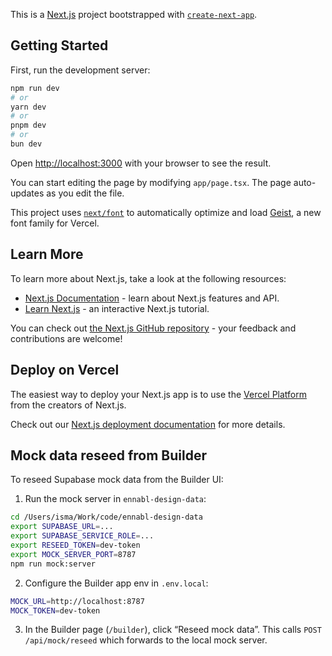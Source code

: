 This is a [Next.js](https://nextjs.org) project bootstrapped with [`create-next-app`](https://nextjs.org/docs/app/api-reference/cli/create-next-app).

## Getting Started

First, run the development server:

```bash
npm run dev
# or
yarn dev
# or
pnpm dev
# or
bun dev
```

Open [http://localhost:3000](http://localhost:3000) with your browser to see the result.

You can start editing the page by modifying `app/page.tsx`. The page auto-updates as you edit the file.

This project uses [`next/font`](https://nextjs.org/docs/app/building-your-application/optimizing/fonts) to automatically optimize and load [Geist](https://vercel.com/font), a new font family for Vercel.

## Learn More

To learn more about Next.js, take a look at the following resources:

- [Next.js Documentation](https://nextjs.org/docs) - learn about Next.js features and API.
- [Learn Next.js](https://nextjs.org/learn) - an interactive Next.js tutorial.

You can check out [the Next.js GitHub repository](https://github.com/vercel/next.js) - your feedback and contributions are welcome!

## Deploy on Vercel

The easiest way to deploy your Next.js app is to use the [Vercel Platform](https://vercel.com/new?utm_medium=default-template&filter=next.js&utm_source=create-next-app&utm_campaign=create-next-app-readme) from the creators of Next.js.

Check out our [Next.js deployment documentation](https://nextjs.org/docs/app/building-your-application/deploying) for more details.

## Mock data reseed from Builder

To reseed Supabase mock data from the Builder UI:

1) Run the mock server in `ennabl-design-data`:

```bash
cd /Users/isma/Work/code/ennabl-design-data
export SUPABASE_URL=...
export SUPABASE_SERVICE_ROLE=...
export RESEED_TOKEN=dev-token
export MOCK_SERVER_PORT=8787
npm run mock:server
```

2) Configure the Builder app env in `.env.local`:

```bash
MOCK_URL=http://localhost:8787
MOCK_TOKEN=dev-token
```

3) In the Builder page (`/builder`), click “Reseed mock data”. This calls
`POST /api/mock/reseed` which forwards to the local mock server.
